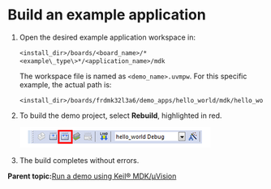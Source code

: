 # Build an example application

1.  Open the desired example application workspace in:

    ```
    <install_dir>/boards/<board_name>/*<example\_type\>*/<application_name>/mdk
    ```

    The workspace file is named as `<demo_name>.uvmpw`. For this specific example, the actual path is:

    ```
    <install_dir>/boards/frdmk32l3a6/demo_apps/hello_world/mdk/hello_world.uvmpw
    ```

2.  To build the demo project, select **Rebuild**, highlighted in red.

    ![](../images/build_the_demo.png "Build the demo")

3.  The build completes without errors.

**Parent topic:**[Run a demo using Keil® MDK/μVision](../topics/run_a_demo_using_keil__mdk_vision.md)

